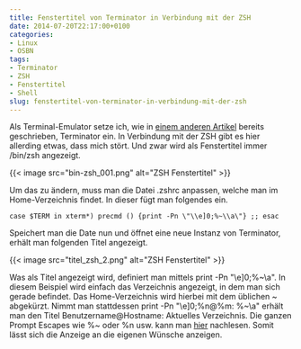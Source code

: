 ```yaml
---
title: Fenstertitel von Terminator in Verbindung mit der ZSH
date: 2014-07-20T22:17:00+0100
categories:
- Linux
- OSBN
tags:
- Terminator
- ZSH
- Fenstertitel
- Shell
slug: fenstertitel-von-terminator-in-verbindung-mit-der-zsh
---
```

Als Terminal-Emulator setze ich, wie in [einem anderen Artikel](/ich-muss-terminieren/ "Terminator Terminal Emulator") bereits geschrieben, Terminator ein. In Verbindung mit der ZSH gibt es hier allerding etwas, dass mich stört. Und zwar wird als Fenstertitel immer /bin/zsh angezeigt.

{{< image src="bin-zsh_001.png" alt="ZSH Fenstertitel" >}}

Um das zu ändern, muss man die Datei .zshrc anpassen, welche man im Home-Verzeichnis findet. In dieser fügt man folgendes ein.

<pre class="line-numbers" style="white-space:pre-wrap;">
<code class="language-bash">case $TERM in xterm*) precmd () {print -Pn \&quot;\\e]0;%~\\a\&quot;} ;; esac</code>
</pre>

Speichert man die Date nun und öffnet eine neue Instanz von Terminator, erhält man folgenden Titel angezeigt.

{{< image src="titel_zsh_2.png" alt="ZSH Fenstertitel" >}}

Was als Titel angezeigt wird, definiert man mittels print -Pn "\e]0;%~\a". In diesem Beispiel wird einfach das Verzeichnis angezeigt, in dem man sich gerade befindet. Das Home-Verzeichnis wird hierbei mit dem üblichen ~ abgekürzt. Nimmt man stattdessen print -Pn "\e]0;%n@%m: %~\a" erhält man den Titel Benutzername@Hostname: Aktuelles Verzeichnis. Die ganzen Prompt Escapes wie %~ oder %n usw. kann man [hier](http://zsh.sourceforge.net/Doc/Release/Prompt-Expansion.html "Prompt Escapes") nachlesen. Somit lässt sich die Anzeige an die eigenen Wünsche anzeigen.
